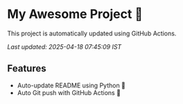 # My Awesome Project 🚀

This project is automatically updated using GitHub Actions.

_Last updated: 2025-04-18 07:45:09 IST_

## Features
- Auto-update README using Python 🐍
- Auto Git push with GitHub Actions 🤖
